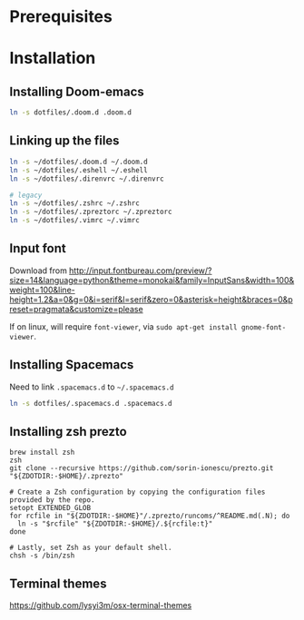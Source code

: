 # Prerequisites


# Installation

## Installing Doom-emacs

```bash
ln -s dotfiles/.doom.d .doom.d
```

## Linking up the files

```bash
ln -s ~/dotfiles/.doom.d ~/.doom.d
ln -s ~/dotfiles/.eshell ~/.eshell
ln -s ~/dotfiles/.direnvrc ~/.direnvrc

# legacy
ln -s ~/dotfiles/.zshrc ~/.zshrc
ln -s ~/dotfiles/.zpreztorc ~/.zpreztorc
ln -s ~/dotfiles/.vimrc ~/.vimrc
```

## Input font

Download from <http://input.fontbureau.com/preview/?size=14&language=python&theme=monokai&family=InputSans&width=100&weight=100&line-height=1.2&a=0&g=0&i=serif&l=serif&zero=0&asterisk=height&braces=0&preset=pragmata&customize=please>

If on linux, will require `font-viewer`, via `sudo apt-get install gnome-font-viewer`.

## Installing Spacemacs

Need to link `.spacemacs.d` to `~/.spacemacs.d`

```bash
ln -s dotfiles/.spacemacs.d .spacemacs.d
```

## Installing zsh prezto

```shell
brew install zsh
zsh
git clone --recursive https://github.com/sorin-ionescu/prezto.git "${ZDOTDIR:-$HOME}/.zprezto"

# Create a Zsh configuration by copying the configuration files provided by the repo.
setopt EXTENDED_GLOB
for rcfile in "${ZDOTDIR:-$HOME}"/.zprezto/runcoms/^README.md(.N); do
  ln -s "$rcfile" "${ZDOTDIR:-$HOME}/.${rcfile:t}"
done

# Lastly, set Zsh as your default shell.
chsh -s /bin/zsh
```

## Terminal themes

https://github.com/lysyi3m/osx-terminal-themes
